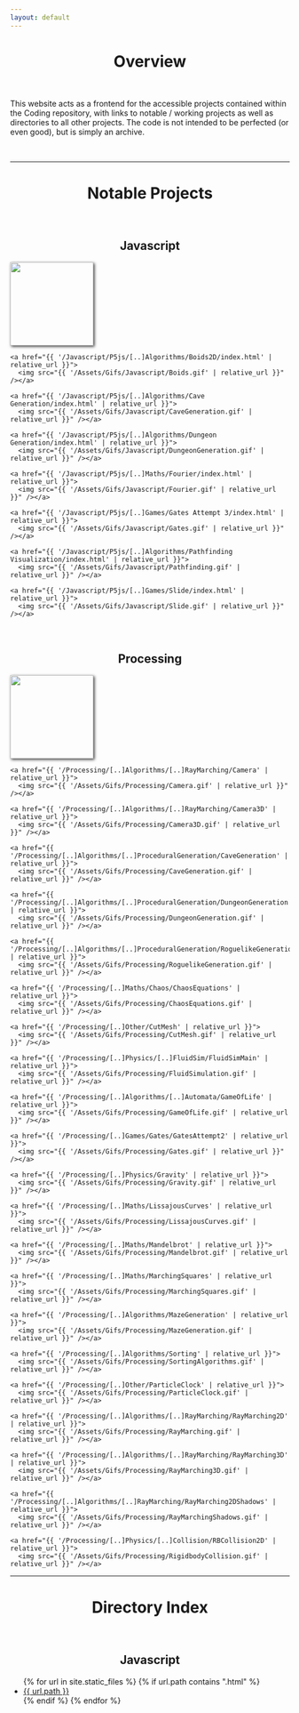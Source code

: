 ```yaml
---
layout: default
---
```


<body>
  <style>
    h1, h2 {
      text-align: center;
    }

    .gifs {
      display: flex;
      flex-wrap: wrap;
      justify-content: center;
      gap: 10px;
    }

    .gifs img {
      height: 150px;
      box-shadow: 2px 2px 5px 0px rgba(0,0,0,0.75);
    }

    .gifs img:hover {
      box-shadow: 3px 3px 8px 0px rgba(0,0,0,0.75);
    }
  </style>


  <h1>Overview</h1><br />
  <p>This website acts as a frontend for the accessible projects contained within the Coding repository, with links to notable / working projects as well as directories to all other projects. The code is not intended to be perfected (or even good), but is simply an archive.</p>
  <br />


  <hr /><h1>Notable Projects</h1><br />

  <h2>Javascript</h2>
  <div class="gifs">
    <a href="{{ '/Javascript/P5js/[..]Physics/1D Collision/index.html' | relative_url }}">
      <img src="{{ '/Assets/Gifs/Javascript/1DCollision.gif' | relative_url }}" /></a>

    <a href="{{ '/Javascript/P5js/[..]Algorithms/Boids2D/index.html' | relative_url }}">
      <img src="{{ '/Assets/Gifs/Javascript/Boids.gif' | relative_url }}" /></a>

    <a href="{{ '/Javascript/P5js/[..]Algorithms/Cave Generation/index.html' | relative_url }}">
      <img src="{{ '/Assets/Gifs/Javascript/CaveGeneration.gif' | relative_url }}" /></a>

    <a href="{{ '/Javascript/P5js/[..]Algorithms/Dungeon Generation/index.html' | relative_url }}">
      <img src="{{ '/Assets/Gifs/Javascript/DungeonGeneration.gif' | relative_url }}" /></a>

    <a href="{{ '/Javascript/P5js/[..]Maths/Fourier/index.html' | relative_url }}">
      <img src="{{ '/Assets/Gifs/Javascript/Fourier.gif' | relative_url }}" /></a>

    <a href="{{ '/Javascript/P5js/[..]Games/Gates Attempt 3/index.html' | relative_url }}">
      <img src="{{ '/Assets/Gifs/Javascript/Gates.gif' | relative_url }}" /></a>

    <a href="{{ '/Javascript/P5js/[..]Algorithms/Pathfinding Visualization/index.html' | relative_url }}">
      <img src="{{ '/Assets/Gifs/Javascript/Pathfinding.gif' | relative_url }}" /></a>

    <a href="{{ '/Javascript/P5js/[..]Games/Slide/index.html' | relative_url }}">
      <img src="{{ '/Assets/Gifs/Javascript/Slide.gif' | relative_url }}" /></a>
  </div><br />

  <h2>Processing</h2>
  <div class="gifs">
    <a href="{{ '/Processing/[..]Algorithms/[..]Automata/Boids' | relative_url }}">
      <img src="{{ '/Assets/Gifs/Processing/Boids.gif' | relative_url }}" /></a>

    <a href="{{ '/Processing/[..]Algorithms/[..]RayMarching/Camera' | relative_url }}">
      <img src="{{ '/Assets/Gifs/Processing/Camera.gif' | relative_url }}" /></a>

    <a href="{{ '/Processing/[..]Algorithms/[..]RayMarching/Camera3D' | relative_url }}">
      <img src="{{ '/Assets/Gifs/Processing/Camera3D.gif' | relative_url }}" /></a>

    <a href="{{ '/Processing/[..]Algorithms/[..]ProceduralGeneration/CaveGeneration' | relative_url }}">
      <img src="{{ '/Assets/Gifs/Processing/CaveGeneration.gif' | relative_url }}" /></a>

    <a href="{{ '/Processing/[..]Algorithms/[..]ProceduralGeneration/DungeonGeneration' | relative_url }}">
      <img src="{{ '/Assets/Gifs/Processing/DungeonGeneration.gif' | relative_url }}" /></a>

    <a href="{{ '/Processing/[..]Algorithms/[..]ProceduralGeneration/RoguelikeGeneration' | relative_url }}">
      <img src="{{ '/Assets/Gifs/Processing/RoguelikeGeneration.gif' | relative_url }}" /></a>

    <a href="{{ '/Processing/[..]Maths/Chaos/ChaosEquations' | relative_url }}">
      <img src="{{ '/Assets/Gifs/Processing/ChaosEquations.gif' | relative_url }}" /></a>

    <a href="{{ '/Processing/[..]Other/CutMesh' | relative_url }}">
      <img src="{{ '/Assets/Gifs/Processing/CutMesh.gif' | relative_url }}" /></a>

    <a href="{{ '/Processing/[..]Physics/[..]FluidSim/FluidSimMain' | relative_url }}">
      <img src="{{ '/Assets/Gifs/Processing/FluidSimulation.gif' | relative_url }}" /></a>

    <a href="{{ '/Processing/[..]Algorithms/[..]Automata/GameOfLife' | relative_url }}">
      <img src="{{ '/Assets/Gifs/Processing/GameOfLife.gif' | relative_url }}" /></a>

    <a href="{{ '/Processing/[..]Games/Gates/GatesAttempt2' | relative_url }}">
      <img src="{{ '/Assets/Gifs/Processing/Gates.gif' | relative_url }}" /></a>

    <a href="{{ '/Processing/[..]Physics/Gravity' | relative_url }}">
      <img src="{{ '/Assets/Gifs/Processing/Gravity.gif' | relative_url }}" /></a>

    <a href="{{ '/Processing/[..]Maths/LissajousCurves' | relative_url }}">
      <img src="{{ '/Assets/Gifs/Processing/LissajousCurves.gif' | relative_url }}" /></a>

    <a href="{{ '/Processing/[..]Maths/Mandelbrot' | relative_url }}">
      <img src="{{ '/Assets/Gifs/Processing/Mandelbrot.gif' | relative_url }}" /></a>

    <a href="{{ '/Processing/[..]Maths/MarchingSquares' | relative_url }}">
      <img src="{{ '/Assets/Gifs/Processing/MarchingSquares.gif' | relative_url }}" /></a>

    <a href="{{ '/Processing/[..]Algorithms/MazeGeneration' | relative_url }}">
      <img src="{{ '/Assets/Gifs/Processing/MazeGeneration.gif' | relative_url }}" /></a>

    <a href="{{ '/Processing/[..]Algorithms/Sorting' | relative_url }}">
      <img src="{{ '/Assets/Gifs/Processing/SortingAlgorithms.gif' | relative_url }}" /></a>

    <a href="{{ '/Processing/[..]Other/ParticleClock' | relative_url }}">
      <img src="{{ '/Assets/Gifs/Processing/ParticleClock.gif' | relative_url }}" /></a>

    <a href="{{ '/Processing/[..]Algorithms/[..]RayMarching/RayMarching2D' | relative_url }}">
      <img src="{{ '/Assets/Gifs/Processing/RayMarching.gif' | relative_url }}" /></a>

    <a href="{{ '/Processing/[..]Algorithms/[..]RayMarching/RayMarching3D' | relative_url }}">
      <img src="{{ '/Assets/Gifs/Processing/RayMarching3D.gif' | relative_url }}" /></a>

    <a href="{{ '/Processing/[..]Algorithms/[..]RayMarching/RayMarching2DShadows' | relative_url }}">
      <img src="{{ '/Assets/Gifs/Processing/RayMarchingShadows.gif' | relative_url }}" /></a>

    <a href="{{ '/Processing/[..]Physics/[..]Collision/RBCollision2D' | relative_url }}">
      <img src="{{ '/Assets/Gifs/Processing/RigidbodyCollision.gif' | relative_url }}" /></a>
  </div>


  <hr /><h1>Directory Index</h1><br />

  <h2>Javascript</h2>
  <ul>
    {% for url in site.static_files %}
      {% if url.path contains ".html" %}
	    	<li><a href="{{ url.path | relative_url }}">
            {{ url.path }}
        </a></li>
      {% endif %}
    {% endfor %}
  </ul>
</body>
